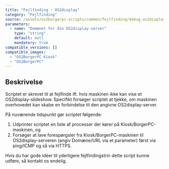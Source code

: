 ```yaml
---
title: "Fejlfinding - OS2display"
category: "Fejlfinding"
source: /assets/os2borgerpc-scripts/common/fejlfinding/debug_os2display.sh
parameters:
  - name: "Domænet for din OS2display-server"
    type: "string"
    default: null
    mandatory: true
compatible_versions: []
compatible_images:
  - "OS2BorgerPC Kiosk"
  - "OS2BorgerPC"
---
```


## Beskrivelse
Scriptet er skrevet til at fejlfinde ift. hvis maskinen ikke kan vise et OS2display-slideshow.
Specifikt forsøger scriptet at tjekke, om maskinen overhovedet kan skabe en forbindelse til den angivne OS2display-server.

På nuværende tidspunkt gør scriptet følgende: 
1. Udprinter scriptet en liste af processer der kører på Kiosk/BorgerPC-maskinen, og 
2. Forsøger at lave forespørgsler fra Kiosk/BorgerPC-maskinen til OS2display-serveren (angiv Domæne/URL via et parameter) først via ping/ICMP og så via HTTPS.

Hvis du har gode idéer til yderligere fejlfindingstrin dette script kunne udføre, så kontakt os endelig.